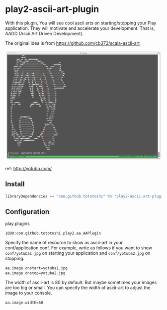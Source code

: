 # play2-ascii-art-plugin


With this plugin, You will see cool ascii arts on starting/stopping your Play application. 
They will motivate and accelerate your development. That is, AADD (Ascii Art Driven Development).


The original idea is from https://github.com/cb372/scala-ascii-art

![Yotuba](screenshot.jpg)

ref: http://yotuba.com/

## Install
```scala
libraryDependencies += "com.github.tototoshi" %% "play2-ascii-art-plugin" % "0.1.0"
```

## Configuration

play.plugins
```
1000:com.github.tototoshi.play2.aa.AAPlugin
```

Specify the name of resource to show as ascii-art in your conf/application.conf.
For example, write as follows if you want to show `conf/yotuba1.jpg` on starting your application
and `conf/yotuba2.jpg` on stopping.
```
aa.image.onstart=yotuba1.jpg
aa.image.onstop=yotuba2.jpg
```

The width of ascii-art is 80 by default. But maybe sometimes your images are too big or small.
You can specify the width of ascii-art to adjust the image to your console.
```
aa.image.width=60
```
